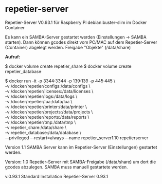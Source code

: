 # repetier-server
Repetier-Server V0.93.1 für Raspberry PI debian:buster-slim
im Docker Container

Es kann ein SAMBA-Server gestartet werden (Einstellungen -> SAMBA starten). Dann können gcodes direkt vom PC/MAC auf dem Repetier-Server (Container) abgelegt werden.
Freigabe "Objekte" (/data/share)

**Aufruf:**

$ docker volume create repetier_share
$ docker volume create repetier_database

$ docker run -it -p 3344:3344 -p 139:139 -p 445:445 \\\
-v /docker/repetier/configs:/data/configs \\\
-v /docker/repetier/licenses:/data/licenses \\\
-v /docker/repetier/logs:/data/logs \\\
-v /docker/repetier/lua:/data/lua \\\
-v /docker/repetier/printer:/data/printer \\\
-v /docker/repetier/projects:/data/projects \\\
-v /docker/repetier/reports:/data/reports \\\
-v /docker/repetier/tmp:/data/tmp \\\
-v repetier_share:/data/share \\\
-v repetier_database:/data/database \\\
--privileged --restart=always --name repetier_server1.10 repetierserver




Version 1.1   SAMBA Server kann im Repetier-Server (Einstellungen) gestartet werden.

Version: 1.0  Repetier-Server mit SAMBA-Freigabe (/data/share) um dort die gcodes abzulegen. SAMBA muss manuell gestartete werden.

v.0.93.1 Standard Installation Repetier-Server 0.93.1
